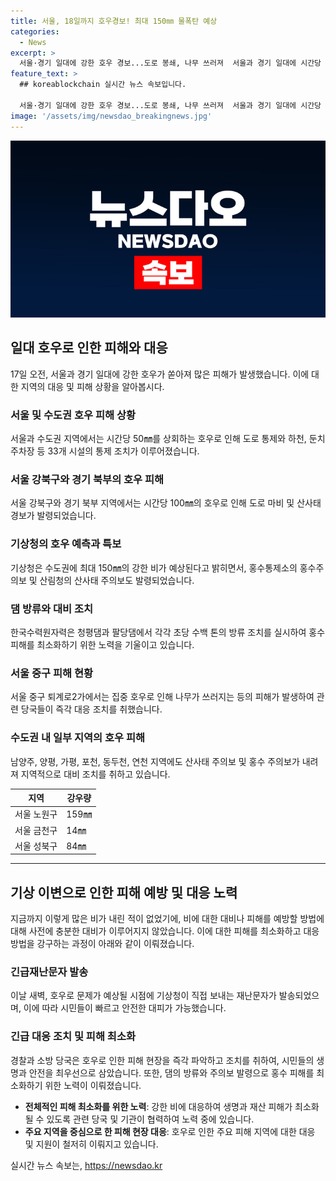 ```yaml
---
title: 서울, 18일까지 호우경보! 최대 150㎜ 물폭탄 예상
categories:
  - News
excerpt: >
  서울·경기 일대에 강한 호우 경보...도로 봉쇄, 나무 쓰러져  서울과 경기 일대에 시간당 50㎜ 이상의 물폭탄이 쏟아지며 올들어 처음으로 일대에 호우 긴급재난문자가 발송됐다. 도로는 봉쇄되고, 쓰러진 나무로 인해 도로가 마비되기도 했으며, 댐은 방류를 시작했고 산사태 경보도 발령됐다. 기상청은 수도권에 최대 150㎜의 비가 예상되고, 산림청은 양주·파주에 산사태 경보를 발령했다. 현재 홍수 통제를 위해 댐이 방류 중이며, 주의보도 내렸다.
feature_text: >
  ## koreablockchain 실시간 뉴스 속보입니다.

  서울·경기 일대에 강한 호우 경보...도로 봉쇄, 나무 쓰러져  서울과 경기 일대에 시간당 50㎜ 이상의 물폭탄이 쏟아지며 올들어 처음으로 일대에 호우 긴급재난문자가 발송됐다. 도로는 봉쇄되고, 쓰러진 나무로 인해 도로가 마비되기도 했으며, 댐은 방류를 시작했고 산사태 경보도 발령됐다. 기상청은 수도권에 최대 150㎜의 비가 예상되고, 산림청은 양주·파주에 산사태 경보를 발령했다. 현재 홍수 통제를 위해 댐이 방류 중이며, 주의보도 내렸다.
image: '/assets/img/newsdao_breakingnews.jpg'
---
```


<p><img src="/assets/img/newsdao_breakingnews.jpg" alt="koreablockchain 속보" /></p>

<h2 data-ke-size="size26">일대 호우로 인한 피해와 대응</h2>

<p data-ke-size="size16">17일 오전, 서울과 경기 일대에 강한 호우가 쏟아져 많은 피해가 발생했습니다. 이에 대한 지역의 대응 및 피해 상황을 알아봅시다.</p>

<h3>서울 및 수도권 호우 피해 상황</h3>

<p data-ke-size="size16">서울과 수도권 지역에서는 시간당 50㎜를 상회하는 호우로 인해 도로 통제와 하천, 둔치주차장 등 33개 시설의 통제 조치가 이루어졌습니다.</p>

<h3>서울 강북구와 경기 북부의 호우 피해</h3>

<p data-ke-size="size16">서울 강북구와 경기 북부 지역에서는 시간당 100㎜의 호우로 인해 도로 마비 및 산사태 경보가 발령되었습니다.</p>

<h3>기상청의 호우 예측과 특보</h3>

<p data-ke-size="size16">기상청은 수도권에 최대 150㎜의 강한 비가 예상된다고 밝히면서, 홍수통제소의 홍수주의보 및 산림청의 산사태 주의보도 발령되었습니다.</p>

<h3>댐 방류와 대비 조치</h3>

<p data-ke-size="size16">한국수력원자력은 청평댐과 팔당댐에서 각각 초당 수백 톤의 방류 조치를 실시하여 홍수 피해를 최소화하기 위한 노력을 기울이고 있습니다.</p>

<h3>서울 중구 피해 현황</h3>

<p data-ke-size="size16">서울 중구 퇴계로2가에서는 집중 호우로 인해 나무가 쓰러지는 등의 피해가 발생하여 관련 당국들이 즉각 대응 조치를 취했습니다.</p>

<h3>수도권 내 일부 지역의 호우 피해</h3>

<p data-ke-size="size16">남양주, 양평, 가평, 포천, 동두천, 연천 지역에도 산사태 주의보 및 홍수 주의보가 내려져 지역적으로 대비 조치를 취하고 있습니다.</p>

<table>
    <thead>
        <tr>
            <th>지역</th>
            <th>강우량</th>
        </tr>
    </thead>
    <tbody>
        <tr>
            <td>서울 노원구</td>
            <td>159㎜</td>
        </tr>
        <tr>
            <td>서울 금천구</td>
            <td>14㎜</td>
        </tr>
        <tr>
            <td>서울 성북구</td>
            <td>84㎜</td>
        </tr>
    </tbody>
</table>

<hr>

<h2 data-ke-size="size26">기상 이변으로 인한 피해 예방 및 대응 노력</h2>

<p data-ke-size="size16">지금까지 이렇게 많은 비가 내린 적이 없었기에, 비에 대한 대비나 피해를 예방할 방법에 대해 사전에 충분한 대비가 이루어지지 않았습니다. 이에 대한 피해를 최소화하고 대응 방법을 강구하는 과정이 아래와 같이 이뤄졌습니다.</p>

<h3>긴급재난문자 발송</h3>

<p data-ke-size="size16">이날 새벽, 호우로 문제가 예상될 시점에 기상청이 직접 보내는 재난문자가 발송되었으며, 이에 따라 시민들이 빠르고 안전한 대피가 가능했습니다.</p>

<h3>긴급 대응 조치 및 피해 최소화</h3>

<p data-ke-size="size16">경찰과 소방 당국은 호우로 인한 피해 현장을 즉각 파악하고 조치를 취하여, 시민들의 생명과 안전을 최우선으로 삼았습니다. 또한, 댐의 방류와 주의보 발령으로 홍수 피해를 최소화하기 위한 노력이 이뤄졌습니다.</p>

<ul>
    <li><b>전체적인 피해 최소화를 위한 노력</b>: 강한 비에 대응하여 생명과 재산 피해가 최소화될 수 있도록 관련 당국 및 기관이 협력하여 노력 중에 있습니다.</li>
    <li><b>주요 지역을 중심으로 한 피해 현장 대응</b>: 호우로 인한 주요 피해 지역에 대한 대응 및 지원이 철저히 이뤄지고 있습니다.</li>
</ul>
실시간 뉴스 속보는, <a href="https://newsdao.kr" rel="dofollow">https://newsdao.kr</a>


